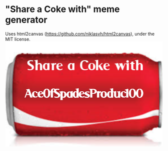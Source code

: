 # "Share a Coke with" meme generator
Uses html2canvas (https://github.com/niklasvh/html2canvas), under the MIT license.
![example](example.png)